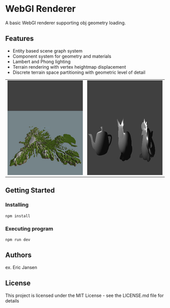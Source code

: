 # WebGl Renderer

A basic WebGl renderer supporting obj geometry loading. 

## Features

- Entity based scene graph system
- Component system for geometry and materials
- Lambert and Phong lighting
- Terrain rendering with vertex heightmap displacement
- Discrete terrain space partitioning with geometric level of detail 

<table>
  <tr>
    <td> <img src="/public/res/img/terrain.jpg"  alt="terrain" width = 640px height = 300px ></td>
    <td><img src="/public/res/img/phong.JPG" alt="phong" width = 640px height = 300px></td>
  </tr> 
</table>

## Getting Started

### Installing

```
npm install
```

### Executing program

```
npm run dev
```

## Authors

ex. Eric Jansen

## License

This project is licensed under the MIT License - see the LICENSE.md file for details